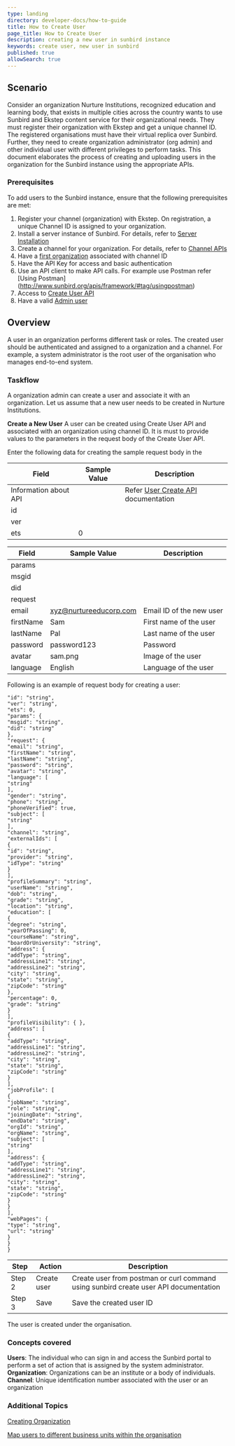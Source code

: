 ```yaml
---
type: landing
directory: developer-docs/how-to-guide
title: How to Create User
page_title: How to Create User
description: creating a new user in sunbird instance
keywords: create user, new user in sunbird
published: true
allowSearch: true
---
```

## Scenario

Consider an organization Nurture Institutions, recognized education and learning body, that exists in multiple cities across the country wants to use Sunbird and Ekstep content service for their organizational needs. They must register their organization with Ekstep and get a unique channel ID. The registered organisations must have their virtual replica over Sunbird. Further, they need to create organization administrator (org admin)   and other individual user with different privileges to perform tasks. This document elaborates the process of creating and uploading users in the organization for the Sunbird instance using the appropriate APIs.

### Prerequisites

To add users to the Sunbird instance, ensure that the following prerequisites are met:

1. Register your channel (organization) with Ekstep. On registration, a unique Channel ID is assigned to your organization. 
2. Install a server instance of Sunbird. For details, refer to [Server Installation](http://www.sunbird.org/developer-docs/installation/server_installation/)
3. Create a channel for your organization. For details, refer to [Channel APIs](http://www.sunbird.org/apis/framework/#tag/Channel-APIs)
4. Have a [first organization](http://www.sunbird.org/developer-docs/initialization) associated with channel ID
4. Have the API Key for access and basic authentication
5. Use an API client to make API calls. For example use Postman refer [Using Postman] (http://www.sunbird.org/apis/framework/#tag/usingpostman)
6. Access to [Create User API](http://www.sunbird.org/apis/userapi/#tag/User-APIs)
7. Have a valid [Admin user](http://www.sunbird.org/) 

## Overview

A user in an organization performs different task or roles. The created user should be authenticated and assigned to a organization and a channel. For example, a system administrator is the root user of the organisation who manages end-to-end system. 

### Taskflow
A organization admin can create a user and associate it with an organization. Let us assume that a new user needs to be created in  Nurture Institutions. 

**Create a New User** 
A user can be created using Create User API and associated with an organization using channel ID. It is must to provide values to the parameters in the request body of the Create User API. 

Enter the following data for creating the sample request body in the 

Field | Sample Value |Description 
--- | --- |---
Information about API| |Refer [User Create API](http://www.sunbird.org/apis/userapi/#operation/Create%20User) documentation |
id | |
ver| | 
ets |0|


Field | Sample Value |Description 
--- | --- |--- 
params |    |
msgid|   |  
did| | 
request | |
email | xyz@nurtureeducorp.com|Email ID of the new user
firstName |Sam| First name of the user
lastName |Pal|Last name of the user 
password |password123| Password
avatar|sam.png |Image of the user 
language|English|Language of the user


Following is an example of request body for creating a user:

```{
"id": "string",
"ver": "string",
"ets": 0,
"params": {
"msgid": "string",
"did": "string"
},
"request": {
"email": "string",
"firstName": "string",
"lastName": "string",
"password": "string",
"avatar": "string",
"language": [
"string"
],
"gender": "string",
"phone": "string",
"phoneVerified": true,
"subject": [
"string"
],
"channel": "string",
"externalIds": [
{
"id": "string",
"provider": "string",
"idType": "string"
}
],
"profileSummary": "string",
"userName": "string",
"dob": "string",
"grade": "string",
"location": "string",
"education": [
{
"degree": "string",
"yearOfPassing": 0,
"courseName": "string",
"boardOrUniversity": "string",
"address": {
"addType": "string",
"addressLine1": "string",
"addressLine2": "string",
"city": "string",
"state": "string",
"zipCode": "string"
},
"percentage": 0,
"grade": "string"
}
],
"profileVisibility": { },
"address": [
{
"addType": "string",
"addressLine1": "string",
"addressLine2": "string",
"city": "string",
"state": "string",
"zipCode": "string"
}
],
"jobProfile": [
{
"jobName": "string",
"role": "string",
"joiningDate": "string",
"endDate": "string",
"orgId": "string",
"orgName": "string",
"subject": [
"string"
],
"address": {
"addType": "string",
"addressLine1": "string",
"addressLine2": "string",
"city": "string",
"state": "string",
"zipCode": "string"
}
}
],
"webPages": {
"type": "string",
"url": "string"
}
}
}
```
| Step  | Action         | Description                                                   |
|-------|----------------|---------------------------------------------------------------|
|Step 2 | Create user    | Create user from postman or curl command using sunbird create user API documentation  | 
|Step 3 | Save           | Save the created user ID |

The user is created under the organisation. 

### Concepts covered
**Users**: The individual who can sign in and access the Sunbird portal to perform a set of action that is assigned by the system administrator.
**Organization**: Organizations can be an institute or a body of individuals. 
**Channel**: Unique identification number associated with the user or an organization

### Additional Topics

[Creating Organization](http://github.com)

[Map users to different business units within the organisation](http://github.com)
